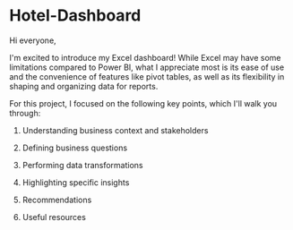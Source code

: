 # Hotel-Dashboard
Hi everyone,

I'm excited to introduce my Excel dashboard! While Excel may have some limitations compared to Power BI, what I appreciate most is its ease of use and the convenience of features like pivot tables, as well as its flexibility in shaping and organizing data for reports.

For this project, I focused on the following key points, which I'll walk you through:

1. Understanding business context and stakeholders

2. Defining business questions



4. Performing data transformations

5. Highlighting specific insights

6. Recommendations

7. Useful resources


